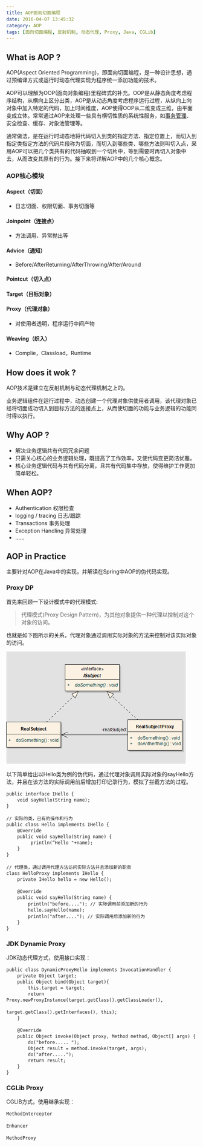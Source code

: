 ```yaml
---
title: AOP面向切面编程
date: 2016-04-07 13:45:32
category: AOP
tags: [面向切面编程, 反射机制, 动态代理, Proxy, Java, CGLib]
---
```


## What is AOP ?
AOP(Aspect Oriented Programming)，即面向切面编程，是一种设计思想，通过预编译方式或运行时动态代理实现为程序统一添加功能的技术。

<!-- more -->

AOP可以理解为OOP(面向对象编程)里程碑式的补充。OOP是从静态角度考虑程序结构，从横向上区分出类，AOP是从动态角度考虑程序运行过程，从纵向上向对象中加入特定的代码，加上时间维度，AOP使得OOP从二维变成三维，由平面变成立体。常常通过AOP来处理一些具有横切性质的系统性服务，如[事务管理](/blog/transactional-mechanism-protocol)、安全检查、缓存、对象池管理等。

通常做法，是在运行时动态地将代码切入到类的指定方法、指定位置上，而切入到指定类指定方法的代码片段称为切面，而切入到哪些类、哪些方法则叫切入点，采用AOP可以把几个类共有的代码抽取到一个切片中，等到需要时再切入对象中去，从而改变其原有的行为。接下来将详解AOP中的几个核心概念。

### AOP核心模块
#### Aspect（切面）
- 日志切面、权限切面、事务切面等

#### Joinpoint（连接点）
- 方法调用、异常抛出等

#### Advice（通知）
- Before/AfterReturning/AfterThrowing/After/Around

#### Pointcut（切入点）

#### Target（目标对象）

#### Proxy（代理对象）
- 对使用者透明，程序运行中间产物

#### Weaving（织入）
- Complie，Classload，Runtime

## How does it wok ?
AOP技术是建立在反射机制与动态代理机制之上的。

业务逻辑组件在运行过程中，动态创建一个代理对象供使用者调用，该代理对象已经将切面成功切入到目标方法的连接点上，从而使切面的功能与业务逻辑的功能同时得以执行。

## Why AOP ?
- 解决业务逻辑共有代码冗余问题
- 只需关心核心的业务逻辑处理，既提高了工作效率，又使代码变更简洁优雅。
- 核心业务逻辑代码与共有代码分离，且共有代码集中存放，使得维护工作更加简单轻松。

## When AOP?
- Authentication 权限检查
- logging / tracing 日志/跟踪
- Transactions 事务处理
- Exception Handling 异常处理
- ……

## AOP in Practice
主要针对AOP在Java中的实现，并解读在Spring中AOP的伪代码实现。

### Proxy DP
首先来回顾一下设计模式中的代理模式:
> 代理模式(Proxy Design Pattern)，为其他对象提供一种代理以控制对这个对象的访问。

也就是如下图所示的关系，代理对象通过调用实际对象的方法来控制对该实际对象的访问。

![](../images/aop/proxy_dp.png)

以下简单给出以Hello类为例的伪代码，通过代理对象调用实际对象的sayHello方法，并且在该方法的实际调用前后增加打印记录行为，模拟了拦截方法的过程。

```
public interface IHello {
    void sayHello(String name);
}

// 实际的类，已有的操作和行为
public class Hello implements IHello {
    @Override
    public void sayHello(String name) {
         println(“Hello "+name);
    }
}

// 代理类，通过调用代理方法访问实际方法并且添加新的职责
class HelloProxy implements IHello {
	private IHello hello = new Hello();

  	@Override
    public void sayHello(String name) {
        println("before...."); // 实际调用前添加新的行为
        hello.sayHello(name);
        println("after...."); // 实际调用后添加新的行为
    }
}

```

### JDK Dynamic Proxy
JDK动态代理方式，使用接口实现：

```
public class DynamicProxyHello implements InvocationHandler {
    private Object target;
    public Object bind(Object target){
        this.target = target;
        return Proxy.newProxyInstance(target.getClass().getClassLoader(),
                                      target.getClass().getInterfaces(), this);
    }

    @Override
    public Object invoke(Object proxy, Method method, Object[] args) {
        do("before..... ");
        Object result = method.invoke(target, args);
        do("after.....");
        return result;
    }
}
```

### CGLib Proxy
CGLIB方式，使用继承实现：

```
MethodInterceptor

Enhancer

MethodProxy

```